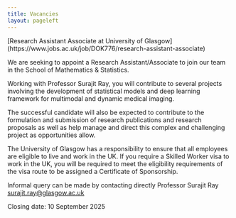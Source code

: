 ```yaml
---
title: Vacancies
layout: pageleft
---
```




<p class="card-footer-item " markdown=1>
[Research Assistant Associate at University of Glasgow](https://www.jobs.ac.uk/job/DOK776/research-assistant-associate)

</p>


We are seeking to appoint a Research Assistant/Associate to join our team in the School of Mathematics & Statistics.

Working with Professor Surajit Ray, you will contribute to several projects involving the development of statistical models and deep learning framework for multimodal and dynamic medical imaging. 

The successful candidate will also be expected to contribute to the formulation and submission of research publications and research proposals as well as help manage and direct this complex and challenging project as opportunities allow.

The University of Glasgow has a responsibility to ensure that all employees are eligible to live and work in the UK. If you require a Skilled Worker visa to work in the UK, you will be required to meet the eligibility requirements of the visa route to be assigned a Certificate of Sponsorship.

Informal query can be made by contacting directly Professor Surajit Ray surajit.ray@glasgow.ac.uk


Closing date: 10 September 2025  




